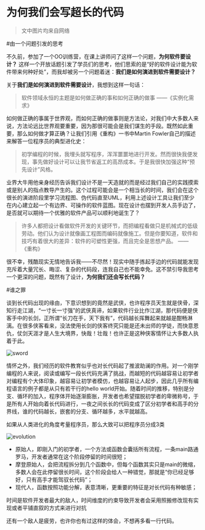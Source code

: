 为何我们会写超长的代码
======================

>文中图片均来自网络

#由一个问题引发的思考

不久前，参加了一个OO训练营，在课上讲师问了这样一个问题，**为何软件要设计？**
这样一个开放话题引发了学员们的思考，他们思索的是“好的软件设计能为软件带来何种好处”，而我却被另一个问题着迷：**我们是如何演进到软件需要设计？**

关于**我们是如何演进到软件需要设计**，我想到这样一句话：

>软件领域永恒的主题是如何做正确的事和如何正确的做事 ——《实例化需求》

如何做正确的事属于世界观，而如何正确的做事则是方法论，对我们中大多数人来说，方法论远比世界观要重要，因为那很可能会是我们谋生的手段。既然如此重要，那么如何做才算正确？让我们引用《重构》一书中Martin Fowler自己的描述来解答一位程序员的典型进化史：

>初学编程的时候，我埋头就写程序，浑浑噩噩地进行开发。然而很快我便发现，事先做好设计可以让我节省返工的高昂成本。于是我很快加强这种“预先设计”风格。

业界大牛用他亲身经历告诉我们设计不是一天造就的而是经过我们自己的实践摸索或是别人的指点教导产生的。这个过程可能会是一个相当长的时间，我们会在这个很长的演进阶段里学习流程图、伪代码直至UML，利用上述设计工具让我们至少在内心建立起一个有边界、可操作的软件蓝图。现在设计也摆到开发人员手边了，是否就可以期待一个优雅的软件产品可以顺利地诞生了？

>许多人都把设计看做软件开发的关键环节，而把编程看做只是机械式的低级劳动。他们认为设计就像画工程图而编码就像施工。但是你要知道，软件和技巧有着很大的差异：软件的可塑性更强，而且完全是思想产品。  —— 《重构》

很不幸，残酷现实无情地告诉我——不尽然！现实中随手拣起手边的代码就能发现充斥着大量冗长、晦涩、复杂的代码段，连我自己也不能幸免。这不禁引导我思考一个更深的问题，既然有了设计，**为何我们还会写长代码？**

#谁之罪

谈到长代码出现的缘由，下意识想到的竟然是武侠，也许程序员天生就是侠骨，深知行走江湖，“一寸长一寸强”的武侠真谛，如果软件行业比作江湖，那代码便是侠客手中的长剑，正所谓“长刀在手，天下我有”，代码越长挥舞起来就越是酣畅淋漓。在很多侠客看来，没法使用长剑的侠客终究只能是还未出师的学徒，而快意恩仇，仗剑天涯才是人生大境界，快哉！壮哉！也许正是这种侠客情怀让大多数人执着于此。

![sword](http://pic.58pic.com/58pic/12/95/68/27N58PICkpb.jpg)

情怀之外，我们经历的软件教育似乎也对长代码起了推波助澜的作用。对一个刚学编程的人来说，阅读或编写一段长代码充满了挑战，而越短的代码越容易让初学者对编程有个大体印象，越容易让初学者模仿，也越容易让人起步，因此几乎所有编程语言的例子都是从只有若干行的hello world开始。随着时间的推移，特别是分支、循环的加入，程序体开始逐渐膨胀，开发者也希望摆脱初学者的卑微称号，于是所有人开始向着长代码进行，一夜之间长长的代码变成了区分初学者和高手的分界线，谁的代码越长，嵌套的分支、循环越多，水平就越高。

如果从人类进化的角度考量程序员，那么大致可以把程序员分成3类

![evolution](http://pic1.mofangge.com/upload/papers/c09/20120412/2012041210534007413389.gif)

* 原始人，即刚入门的初学者，一个方法或函数会囊括所有流程，一条main路通罗马，开发者通常在这个阶段停留的时间很短；
* 摩登原始人，会把流程拆分到几个函数中，但每个函数其实只是main的微缩，多数人会在此停留很长时间，这个阶段会给人一种错觉，那就是“你已经足够好，只有高手才能驾驭长代码”；
* 现代人，函数按照功能分解，表意清晰，更重要的特征是对长代码有种敏感；

时间是软件开发者最大的敌人，时间维度的约束导致开发者会采用照搬修改现有实现或者平铺直叙的方式来进行对抗

还有一个敌人是疲劳，也许你也有过这样的体会，不想再多看一行代码。


